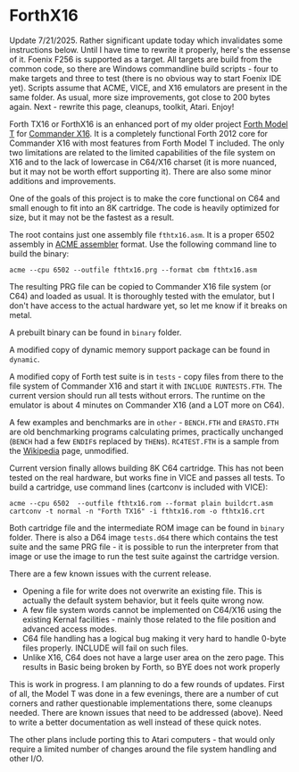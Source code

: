 # ForthX16
Update 7/21/2025. Rather significant update today which invalidates some instructions below. Until I have time to rewrite it properly, here's the essense of it. Foenix F256 is supported as a target. All targets are build from the common code, so there are Windows commandline build scripts - four to make targets and three to test (there is no obvious way to start Foenix IDE yet). Scripts assume that ACME, VICE, and X16 emulators are present in the same folder. As usual, more size improvements, got close to 200 bytes again. Next - rewrite this page, cleanups, toolkit, Atari. Enjoy!

Forth TX16 or ForthX16 is an enhanced port of my older project [Forth Model T](https://github.com/VasylTsv/ForthModelT) for [Commander X16](https://www.commanderx16.com/). It is a completely functional Forth 2012 core for Commander X16 with most features from Forth Model T included. The only two limitations are related to the limited capabilities of the file system on X16 and to the lack of lowercase in C64/X16 charset (it is more nuanced, but it may not be worth effort supporting it). There are also some minor additions and improvements.

One of the goals of this project is to make the core functional on C64 and small enough to fit into an 8K cartridge. The code is heavily optimized for size, but it may not be the fastest as a result.

The root contains just one assembly file `fthtx16.asm`. It is a proper 6502 assembly in [ACME assembler](https://sourceforge.net/projects/acme-crossass/files/win32/) format. Use the following command line to build the binary:
```
acme --cpu 6502 --outfile fthtx16.prg --format cbm fthtx16.asm
```
The resulting PRG file can be copied to Commander X16 file system (or C64) and loaded as usual. It is thoroughly tested with the emulator, but I don't have access to the actual hardware yet, so let me know if it breaks on metal.

A prebuilt binary can be found in `binary` folder.

A modified copy of dynamic memory support package can be found in `dynamic`.

A modified copy of Forth test suite is in `tests` - copy files from there to the file system of Commander X16 and start it with `INCLUDE RUNTESTS.FTH`. The current version should run all tests without errors. The runtime on the emulator is about 4 minutes on Commander X16 (and a LOT more on C64).

A few examples and benchmarks are in `other` - `BENCH.FTH` and `ERASTO.FTH` are old benchmarking programs calculating primes, practically unchanged (`BENCH` had a few `ENDIF`s replaced by `THEN`s). `RC4TEST.FTH` is a sample from the [Wikipedia](https://en.wikipedia.org/wiki/Forth_(programming_language)) page, unmodified.

Current version finally allows building 8K C64 cartridge. This has not been tested on the real hardware, but works fine in VICE and passes all tests. To build a cartridge, use command lines (cartconv is included with VICE):
```
acme --cpu 6502  --outfile fthtx16.rom --format plain buildcrt.asm
cartconv -t normal -n "Forth TX16" -i fthtx16.rom -o fthtx16.crt
```
Both cartridge file and the intermediate ROM image can be found in `binary` folder. There is also a D64 image `tests.d64` there which contains the test suite and the same PRG file - it is possible to run the interpreter from that image or use the image to run the test suite against the cartridge version.

There are a few known issues with the current release.
* Opening a file for write does not overwrite an existing file. This is actually the default system behavior, but it feels quite wrong now.
* A few file system words cannot be implemented on C64/X16 using the existing Kernal facilities - mainly those related to the file position and advanced access modes.
* C64 file handling has a logical bug making it very hard to handle 0-byte files properly. INCLUDE will fail on such files.
* Unlike X16, C64 does not have a large user area on the zero page. This results in Basic being broken by Forth, so BYE does not work properly

This is work in progress. I am planning to do a few rounds of updates. First of all, the Model T was done in a few evenings, there are a number of cut corners and rather questionable implementations there, some cleanups needed. There are known issues that need to be addressed (above). Need to write a better documentation as well instead of these quick notes.

The other plans include porting this to Atari computers - that would only require a limited number of changes around the file system handling and other I/O.

